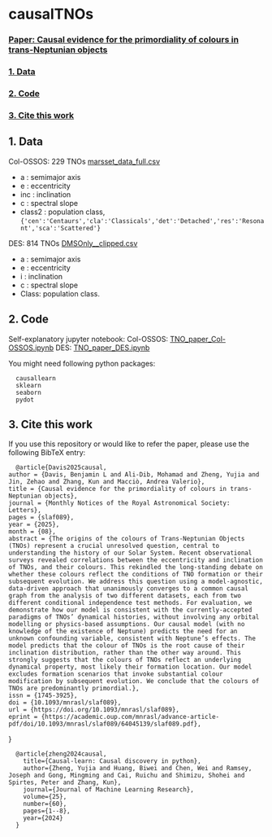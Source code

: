 # causalTNOs

### [Paper: Causal evidence for the primordiality of colours in trans-Neptunian objects](https://doi.org/10.1093/mnrasl/slaf089)
### [1. Data](#1-data-1)
### [2. Code](#2-code-1)
### [3. Cite this work](#3-cite-this-work-1)

## 1. Data
Col-OSSOS: 229 TNOs [marsset_data_full.csv](https://github.com/ZehaoJin/causalTNOs/blob/main/marsset_data_full.csv)
- a : semimajor axis
- e : eccentricity
- inc : inclination
- c : spectral slope
- class2 : population class, `{'cen':'Centaurs','cla':'Classicals','det':'Detached','res':'Resonant','sca':'Scattered'}`

DES: 814 TNOs [DMSOnly__clipped.csv](https://github.com/ZehaoJin/causalTNOs/blob/main/DMSOnly__clipped.csv)
- a : semimajor axis
- e : eccentricity
- i : inclination
- c : spectral slope
- Class: population class.


## 2. Code
Self-explanatory jupyter notebook:
Col-OSSOS: [TNO_paper_Col-OSSOS.ipynb](https://github.com/ZehaoJin/causalTNOs/blob/main/TNO_paper_Col-OSSOS.ipynb)
DES: [TNO_paper_DES.ipynb](https://github.com/ZehaoJin/causalTNOs/blob/main/TNO_paper_DES.ipynb)


You might need following python packages:

      causallearn
      sklearn
      seaborn
      pydot
## 3. Cite this work
If you use this repository or would like to refer the paper, please use the following BibTeX entry:

      @article{Davis2025causal,
    author = {Davis, Benjamin L and Ali-Dib, Mohamad and Zheng, Yujia and Jin, Zehao and Zhang, Kun and Macciò, Andrea Valerio},
    title = {Causal evidence for the primordiality of colours in trans-Neptunian objects},
    journal = {Monthly Notices of the Royal Astronomical Society: Letters},
    pages = {slaf089},
    year = {2025},
    month = {08},
    abstract = {The origins of the colours of Trans-Neptunian Objects (TNOs) represent a crucial unresolved question, central to understanding the history of our Solar System. Recent observational surveys revealed correlations between the eccentricity and inclination of TNOs, and their colours. This rekindled the long-standing debate on whether these colours reflect the conditions of TNO formation or their subsequent evolution. We address this question using a model-agnostic, data-driven approach that unanimously converges to a common causal graph from the analysis of two different datasets, each from two different conditional independence test methods. For evaluation, we demonstrate how our model is consistent with the currently-accepted paradigms of TNOs’ dynamical histories, without involving any orbital modelling or physics-based assumptions. Our causal model (with no knowledge of the existence of Neptune) predicts the need for an unknown confounding variable, consistent with Neptune’s effects. The model predicts that the colour of TNOs is the root cause of their inclination distribution, rather than the other way around. This strongly suggests that the colours of TNOs reflect an underlying dynamical property, most likely their formation location. Our model excludes formation scenarios that invoke substantial colour modification by subsequent evolution. We conclude that the colours of TNOs are predominantly primordial.},
    issn = {1745-3925},
    doi = {10.1093/mnrasl/slaf089},
    url = {https://doi.org/10.1093/mnrasl/slaf089},
    eprint = {https://academic.oup.com/mnrasl/advance-article-pdf/doi/10.1093/mnrasl/slaf089/64045139/slaf089.pdf},
}



      @article{zheng2024causal,
        title={Causal-learn: Causal discovery in python},
        author={Zheng, Yujia and Huang, Biwei and Chen, Wei and Ramsey, Joseph and Gong, Mingming and Cai, Ruichu and Shimizu, Shohei and Spirtes, Peter and Zhang, Kun},
        journal={Journal of Machine Learning Research},
        volume={25},
        number={60},
        pages={1--8},
        year={2024}
      }
